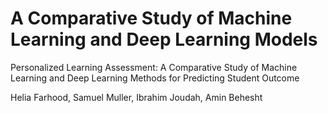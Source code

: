 # A Comparative Study of Machine Learning and Deep Learning Models
Personalized Learning Assessment: A Comparative Study of Machine Learning and Deep Learning Methods for Predicting Student Outcome

Helia Farhood, Samuel Muller, Ibrahim Joudah, Amin Behesht
